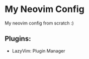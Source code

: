 # My Neovim Config
<p>
  My neovim config from scratch :)
</p>

## Plugins:
- LazyVim: Plugin Manager